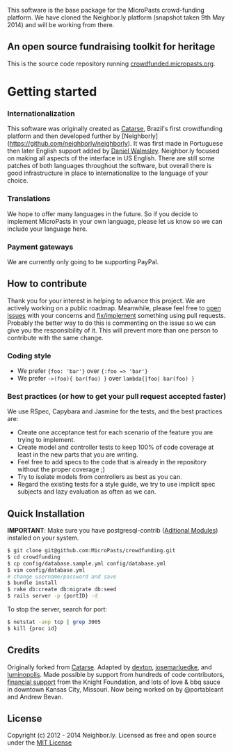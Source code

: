 This software is the base package for the MicroPasts crowd-funding platform. We have cloned the Neighbor.ly platform (snapshot taken 9th May 2014) and will be working from there.

## An open source fundraising toolkit for heritage

This is the source code repository running [crowdfunded.micropasts.org](http://crowdfunded.micropasts.org). 

# Getting started

### Internationalization

This software was originally created as [Catarse](https://github.com/catarse/catarse), Brazil's first crowdfunding platform and then developed further by [Neighborly] (https://github.com/neighborly/neighborly). It was first made in Portuguese then later English support added by [Daniel Walmsley](http://purpose.com). Neighbor.ly focused on making all aspects of the interface in US English. There are still some patches of both languages throughout the software, but overall there is good infrastructure in place to internationalize to the language of your choice.

### Translations

We hope to offer many languages in the future. So if you decide to implement MicroPasts in your own language, please let us know so we can include your language here.

### Payment gateways

We are currently only going to be supporting PayPal.

## How to contribute

Thank you for your interest in helping to advance this project. We are actively working on a public roadmap. Meanwhile, please feel free to [open issues](https://github.com/micropasts/crowdfunding/issues/new) with your concerns and [fix/implement](https://github.com/micropasts/crowdfunding/issues) something using pull requests. Probably the better way to do this is commenting on the issue so we can give you the responsibility of it. This will prevent more than one person to contribute with the same change.

### Coding style

* We prefer `{foo: 'bar'}` over `{:foo => 'bar'}`
* We prefer `->(foo){ bar(foo) }` over `lambda{|foo| bar(foo) }`

### Best practices (or how to get your pull request accepted faster)

We use RSpec, Capybara and Jasmine for the tests, and the best practices are:
* Create one acceptance test for each scenario of the feature you are trying to implement.
* Create model and controller tests to keep 100% of code coverage at least in the new parts that you are writing.
* Feel free to add specs to the code that is already in the repository without the proper coverage ;)
* Try to isolate models from controllers as best as you can.
* Regard the existing tests for a style guide, we try to use implicit spec subjects and lazy evaluation as often as we can.

## Quick Installation

**IMPORTANT**: Make sure you have postgresql-contrib ([Aditional Modules](http://www.postgresql.org/docs/9.3/static/contrib.html)) installed on your system.

```bash
$ git clone git@github.com:MicroPasts/crowdfunding.git
$ cd crowdfunding
$ cp config/database.sample.yml config/database.yml
$ vim config/database.yml
# change username/password and save
$ bundle install
$ rake db:create db:migrate db:seed
$ rails server -p {portID} -d
```

To stop the server, search for port:

```bash
$ netstat -anp tcp | grep 3005
$ kill {proc id}
```


## Credits

Originally forked from [Catarse](https://github.com/catarse/catarse).
Adapted by [devton](https://github.com/devton), [josemarluedke](https://github.com/josemarluedke), and [luminopolis](https://github.com/luminopolis). Made possible by support from hundreds of code contributors, [financial support](http://www.knightfoundation.org/press-room/press-release/neighborly-expands-crowdfunding-service-civic-proj/) from the Knight Foundation, and lots of love & bbq sauce in downtown Kansas City, Missouri. Now being worked on by @portableant and Andrew Bevan.

## License

Copyright (c) 2012 - 2014 Neighbor.ly. Licensed as free and open source under the [MIT License](MIT-LICENSE)
